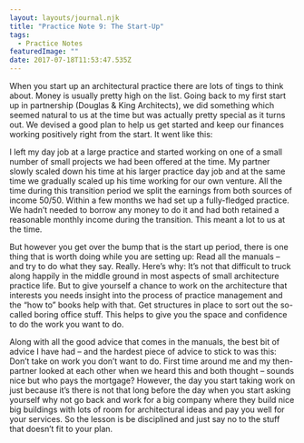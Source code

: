 ```yaml
---
layout: layouts/journal.njk
title: "Practice Note 9: The Start-Up"
tags:
  - Practice Notes
featuredImage: ""
date: 2017-07-18T11:53:47.535Z
---
```

When you start up an architectural practice there are lots of tings to think about. Money is usually pretty high on the list. Going back to my first start up in partnership (Douglas & King Architects), we did something which seemed natural to us at the time but was actually pretty special as it turns out. We devised a good plan to help us get started and keep our finances working positively right from the start. It went like this:

I left my day job at a large practice and started working on one of a small number of small projects we had been offered at the time. My partner slowly scaled down his time at his larger practice day job and at the same time we gradually scaled up his time working for our own venture. All the time during this transition period we split the earnings from both sources of income 50/50. Within a few months we had set up a fully-fledged practice. We hadn’t needed to borrow any money to do it and had both retained a reasonable monthly income during the transition. This meant a lot to us at the time.

But however you get over the bump that is the start up period, there is one thing that is worth doing while you are setting up: Read all the manuals – and try to do what they say. Really. Here’s why: It’s not that difficult to truck along happily in the middle ground in most aspects of small architecture practice life. But to give yourself a chance to work on the architecture that interests you needs insight into the process of practice management and the “how to” books help with that. Get structures in place to sort out the so-called boring office stuff. This helps to give you the space and confidence to do the work you want to do.

Along with all the good advice that comes in the manuals, the best bit of advice I have had – and the hardest piece of advice to stick to was this: Don’t take on work you don’t want to do. First time around me and my then-partner looked at each other when we heard this and both thought – sounds nice but who pays the mortgage? However, the day you start taking work on just because it’s there is not that long before the day when you start asking yourself why not go back and work for a big company where they build nice big buildings with lots of room for architectural ideas and pay you well for your services. So the lesson is be disciplined and just say no to the stuff that doesn’t fit to your plan.